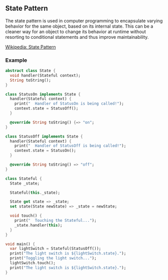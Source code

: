 ## State Pattern

The state pattern is used in computer programming to encapsulate varying behavior for the same object, based on its internal state. This can be a cleaner way for an object to change its behavior at runtime without resorting to conditional statements and thus improve maintainability.

[Wikipedia: State Pattern](https://en.wikipedia.org/wiki/State_pattern)

### Example

```dart
abstract class State {
  void handler(Stateful context);
  String toString();
}

class StatusOn implements State {
  handler(Stateful context) {
    print("  Handler of StatusOn is being called!");
    context.state = StatusOff();
  }

  @override String toString() {=> "on";
}

class StatusOff implements State {
  handler(Stateful context) {
    print("  Handler of StatusOff is being called!");
    context.state = StatusOn();
  }

  @override String toString() => "off";
}

class Stateful {
  State _state;

  Stateful(this._state);

  State get state => _state;
  set state(State newState) => _state = newState;

  void touch() {
    print("  Touching the Stateful...");
    _state.handler(this);
  }
}

void main() {
  var lightSwitch = Stateful(StatusOff());
  print("The light switch is ${lightSwitch.state}.");
  print("Toggling the light switch...");
  lightSwitch.touch();
  print("The light switch is ${lightSwitch.state}.");
}
```
